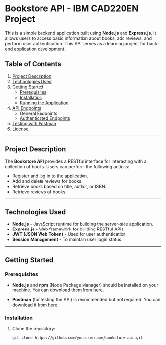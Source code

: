 # **Bookstore API - IBM CAD220EN Project**

This is a simple backend application built using **Node.js** and **Express.js**. It allows users to access basic information about books, add reviews, and perform user authentication. This API serves as a learning project for back-end application development.

## **Table of Contents**
1. [Project Description](#project-description)
2. [Technologies Used](#technologies-used)
3. [Getting Started](#getting-started)
   - [Prerequisites](#prerequisites)
   - [Installation](#installation)
   - [Running the Application](#running-the-application)
4. [API Endpoints](#api-endpoints)
   - [General Endpoints](#general-endpoints)
   - [Authenticated Endpoints](#authenticated-endpoints)
5. [Testing with Postman](#testing-with-postman)
6. [License](#license)

---

## **Project Description**
The **Bookstore API** provides a RESTful interface for interacting with a collection of books. Users can perform the following actions:
- Register and log in to the application.
- Add and delete reviews for books.
- Retrieve books based on title, author, or ISBN.
- Retrieve reviews of books.

---

## **Technologies Used**
- **Node.js** - JavaScript runtime for building the server-side application.
- **Express.js** - Web framework for building RESTful APIs.
- **JWT (JSON Web Token)** - Used for user authentication.
- **Session Management** - To maintain user login status.

---

## **Getting Started**

### **Prerequisites**
- **Node.js** and **npm** (Node Package Manager) should be installed on your machine. You can download them from [here](https://nodejs.org/).

- **Postman** (for testing the API) is recommended but not required. You can download it from [here](https://www.postman.com/downloads/).

### **Installation**
1. Clone the repository:
   ```bash
   git clone https://github.com/yourusername/bookstore-api.git
